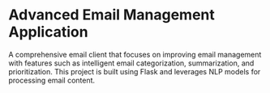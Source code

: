 # Advanced Email Management Application

A comprehensive email client that focuses on improving email management with features such as intelligent email categorization, summarization, and prioritization. This project is built using Flask and leverages NLP models for processing email content.


